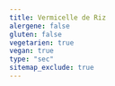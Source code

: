 ```yaml
---
title: Vermicelle de Riz
alergene: false
gluten: false
vegetarien: true
vegan: true
type: "sec"
sitemap_exclude: true
---
```


